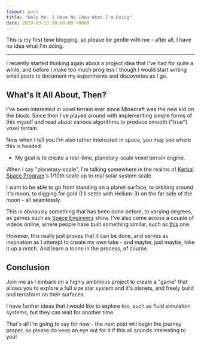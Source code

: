 ```yaml
---
layout: post
title: "Help Me: I Have No Idea What I'm Doing"
date: 2019-03-23 20:00:00 +0000
---
```


This is my first time blogging, so please be gentle with me - after all, I have
no idea what I'm doing.

---

I recently started thinking again about a project idea that I've had for quite
a while, and before I make too much progress I though I would start writing
small posts to document my experiments and discoveries as I go.

## What's It All About, Then?

I've been interested in voxel terrain ever since Minecraft was the new kid on
the block. Since then I've played around with implementing simple forms of this
myself and read about various algorithms to produce smooth ("true") voxel
terrain.

Now when I tell you I'm also rather interested in space, you may see where this
is headed.

- My goal is to create a real-time, planetary-scale voxel terrain engine.

When I say "planetary-scale", I'm talking somewhere in the realms of
[Kerbal Space Program](ksp)'s 1/10th scale up to real solar system scale.

I want to be able to go from standing on a planet surface, to orbiting around
it's moon, to digging for gold (I'll settle with Helium-3) on the far side of
the moon - all seamlessly.

This is obviously something that has been done before, to varying degrees, as
games such as [Space Engineers](space-engineers) show. I've also come across a
couple of videos online, where people have built something similar, such as
[this](video) one.

However, this really just proves that it can be done, and serves as inspiration
as I attempt to create my own take - and maybe, just maybe, take it up a notch.
And learn a tonne in the process, of course.

## Conclusion

Join me as I embark on a highly ambitious project to create a "game" that
allows you to explore a full size star system and it's planets, and freely
build and terraform on their surfaces.

I have further ideas that I would like to explore too, such as fluid simulation
systems, but they can wait for another time.

That's all I'm going to say for now - the next post will begin the journey
proper, so please do keep an eye out for it if this all sounds interesting to
you!

[space-engineers]: https://www.spaceengineersgame.com
[video]: https://www.youtube.com/watch?v=HsskVpPskSc
[ksp]: https://www.kerbalspaceprogram.com
